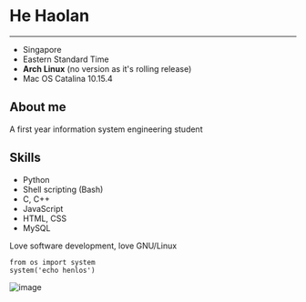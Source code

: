 # He Haolan

---

- Singapore
- Eastern Standard Time
- **Arch Linux** (no version as it's rolling release)
- Mac OS Catalina 10.15.4

## About me
A first year information system engineering student
## Skills
- Python
- Shell scripting (Bash)
- C, C++
- JavaScript
- HTML, CSS
- MySQL

Love software development, love GNU/Linux

```
from os import system
system('echo henlos')
```

![image](https://darthnoward.com/Media/sutd.jpg)
